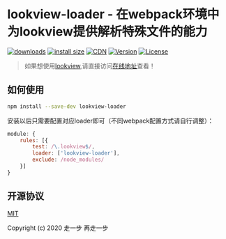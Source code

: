 # lookview-loader - 在webpack环境中为lookview提供解析特殊文件的能力

<p>
  <a href="https://yelloxing.gitee.io/npm-downloads?interval=7&packages=lookview-loader"><img src="https://img.shields.io/npm/dm/lookview-loader.svg" alt="downloads"></a>
  <a href="https://packagephobia.now.sh/result?p=lookview-loader"><img src="https://packagephobia.now.sh/badge?p=lookview-loader" alt="install size"></a>
  <a href="https://www.jsdelivr.com/package/npm/lookview-loader"><img src="https://data.jsdelivr.com/v1/package/npm/lookview-loader/badge" alt="CDN"></a>
  <a href="https://www.npmjs.com/package/lookview-loader"><img src="https://img.shields.io/npm/v/lookview-loader.svg" alt="Version"></a>
  <a href="https://github.com/yelloxing/lookview-loader/blob/master/LICENSE"><img src="https://img.shields.io/npm/l/lookview-loader.svg" alt="License"></a>
</p>

> 如果想使用[lookview](https://github.com/AC-graph/lookview),请直接访问[在线地址](http://yelloxing.gitee.io/lookview-api/)查看！

## 如何使用

```bash
npm install --save-dev lookview-loader
```

安装以后只需要配置对应loader即可（不同webpack配置方式请自行调整）：

```js
module: {
    rules: [{
        test: /\.lookview$/,
        loader: ['lookview-loader'],
        exclude: /node_modules/
    }]
}
```

## 开源协议

[MIT](https://github.com/AC-graph/lookview-loader/blob/master/LICENSE)

Copyright (c) 2020 走一步 再走一步